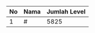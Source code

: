 | No | Nama            | Jumlah Level |
|----|-----------------|--------------|
| 1  | #    |    5825        |
